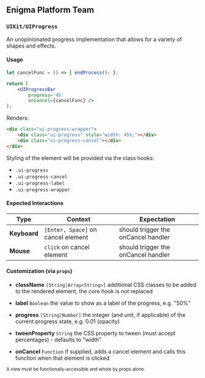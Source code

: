 ## Enigma Platform Team
### `UIKit/UIProgress`

An unopinionated progress implementation that allows for a variety of shapes and effects.

#### Usage

```jsx
let cancelFunc = () => { endProcess(); };

return (
    <UIProgressBar
        progress='45'
        onCancel={cancelFunc} />
);
```

Renders:

```html
<div class="ui-progress-wrapper">
    <div class="ui-progress" style="width: 45%;"></div>
    <div class="ui-progress-cancel"></div>
</div>
```

Styling of the element will be provided via the class hooks:

- `.ui-progress`
- `.ui-progress-cancel`
- `.ui-progress-label`
- `.ui-progress-wrapper`


#### Expected Interactions

Type | Context | Expectation
---- | ------- | -----------
**Keyboard** | `[Enter, Space]` on cancel element | should trigger the onCancel handler
**Mouse** | `click` on cancel element | should trigger the onCancel handler


#### Customization (via `props`)

- **className** `[String|Array<String>]`
  additional CSS classes to be added to the rendered element, the core hook is not replaced

- **label** `Boolean`
  the value to show as a label of the progress, e.g. "50%"

- **progress** `[String|Number]`
  the integer (and unit, if applicable) of the current progress state, e.g. 0.01 (opacity)

- **tweenProperty** `String`
  the CSS property to tween (must accept percentages) - defaults to "width"

- **onCancel** `Function`
  if supplied, adds a cancel element and calls this function when that element is clicked


<sub>A view must be functionally-accessible and whole by props alone.</sub>
